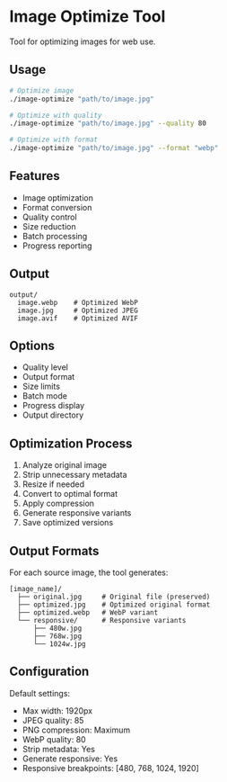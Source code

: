 # Image Optimize Tool

Tool for optimizing images for web use.

## Usage

```bash
# Optimize image
./image-optimize "path/to/image.jpg"

# Optimize with quality
./image-optimize "path/to/image.jpg" --quality 80

# Optimize with format
./image-optimize "path/to/image.jpg" --format "webp"
```

## Features

- Image optimization
- Format conversion
- Quality control
- Size reduction
- Batch processing
- Progress reporting

## Output

```
output/
  image.webp    # Optimized WebP
  image.jpg     # Optimized JPEG
  image.avif    # Optimized AVIF
```

## Options

- Quality level
- Output format
- Size limits
- Batch mode
- Progress display
- Output directory

## Optimization Process

1. Analyze original image
2. Strip unnecessary metadata
3. Resize if needed
4. Convert to optimal format
5. Apply compression
6. Generate responsive variants
7. Save optimized versions

## Output Formats

For each source image, the tool generates:

```
[image_name]/
  ├── original.jpg     # Original file (preserved)
  ├── optimized.jpg    # Optimized original format
  ├── optimized.webp   # WebP variant
  └── responsive/      # Responsive variants
      ├── 480w.jpg
      ├── 768w.jpg
      └── 1024w.jpg
```

## Configuration

Default settings:

- Max width: 1920px
- JPEG quality: 85
- PNG compression: Maximum
- WebP quality: 80
- Strip metadata: Yes
- Generate responsive: Yes
- Responsive breakpoints: [480, 768, 1024, 1920]
